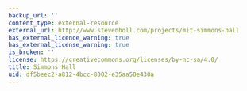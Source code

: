 ```yaml
---
backup_url: ''
content_type: external-resource
external_url: http://www.stevenholl.com/projects/mit-simmons-hall
has_external_licence_warning: true
has_external_license_warning: true
is_broken: ''
license: https://creativecommons.org/licenses/by-nc-sa/4.0/
title: Simmons Hall
uid: df5beec2-a812-4bcc-8002-e35aa50e430a
---
```

